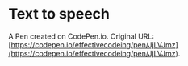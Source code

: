 # Text to speech

A Pen created on CodePen.io. Original URL: [https://codepen.io/effectivecodeing/pen/JjLVJmz](https://codepen.io/effectivecodeing/pen/JjLVJmz).

